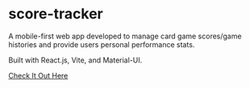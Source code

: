# score-tracker
A mobile-first web app developed to manage card game scores/game histories and provide users personal performance stats.

Built with React.js, Vite, and Material-UI.

[Check It Out Here](https://pointtracker.netlify.app)
